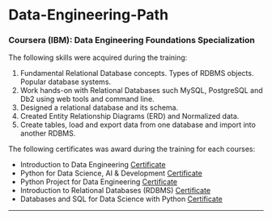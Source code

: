 <h1> Data-Engineering-Path </h1>

### Coursera (IBM): Data Engineering Foundations Specialization

The following skills were acquired during the training:
1. Fundamental Relational Database concepts. Types of RDBMS objects. Popular database systems.
2. Work hands-on with Relational Databases such MySQL, PostgreSQL and Db2 using web tools and command line.
3. Designed a relational database and its schema. 
4. Created Entity Relationship Diagrams (ERD) and Normalized data.
5. Create tables, load and export data from one database and import into another RDBMS.
 
 
The following certificates was award during the training for each courses:
- Introduction to Data Engineering <a href="https://www.coursera.org/account/accomplishments/verify/KYRCXFJDUL7P"> Certificate <a/> 
- Python for Data Science, AI & Development <a href="https://www.coursera.org/account/accomplishments/verify/9GQYHABKGWQU"> Certificate <a/> 
- Python Project for Data Engineering <a href="https://www.coursera.org/account/accomplishments/verify/2A8X7YHUFEES"> Certificate <a/> 
- Introduction to Relational Databases (RDBMS) <a href="https://www.coursera.org/account/accomplishments/verify/58EZ23PSWR2F"> Certificate <a/> 
- Databases and SQL for Data Science with Python <a href=""> Certificate <a/>


<hr>

